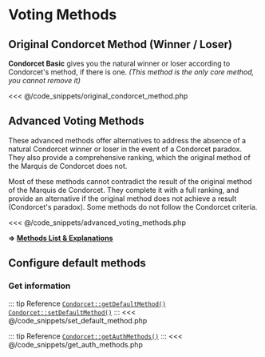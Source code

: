 # Voting Methods

## Original Condorcet Method (Winner / Loser)

**Condorcet Basic** gives you the natural winner or loser according to Condorcet's method, if there is one.
*(This method is the only core method, you cannot remove it)*

<<< @/code_snippets/original_condorcet_method.php

## Advanced Voting Methods

These advanced methods offer alternatives to address the absence of a natural Condorcet winner or loser in the event of a Condorcet paradox. They also provide a comprehensive ranking, which the original method of the Marquis de Condorcet does not.

Most of these methods cannot contradict the result of the original method of the Marquis de Condorcet. They complete it with a full ranking, and provide an alternative if the original method does not achieve a result (Condorcet's paradox).
Some methods do not follow the Condorcet criteria.

<<< @/code_snippets/advanced_voting_methods.php

**=> [Methods List & Explanations](/gh/VotingMethods)**


## Configure default methods

### Get information

::: tip Reference
[`Condorcet::getDefaultMethod()`](/api-reference/Condorcet%20Class/Condorcet--getDefaultMethod())  
[`Condorcet::setDefaultMethod()`](/api-reference/Condorcet%20Class/Condorcet--setDefaultMethod())
:::
<<< @/code_snippets/set_default_method.php

::: tip Reference
[`Condorcet::getAuthMethods()`](/api-reference/Condorcet%20Class/Condorcet--getAuthMethods())
:::
<<< @/code_snippets/get_auth_methods.php